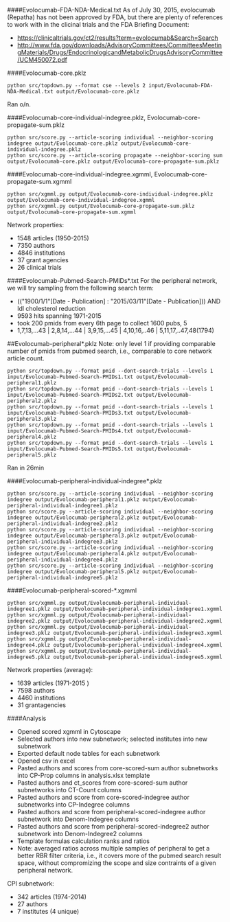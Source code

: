 ####Evolocumab-FDA-NDA-Medical.txt
As of July 30, 2015, evolocumab (Repatha) has not been approved by FDA, but there are plenty of references to work with in the clicinal trials and the FDA Briefing Document:
* https://clinicaltrials.gov/ct2/results?term=evolocumab&Search=Search
* http://www.fda.gov/downloads/AdvisoryCommittees/CommitteesMeetingMaterials/Drugs/EndocrinologicandMetabolicDrugsAdvisoryCommittee/UCM450072.pdf

####Evolocumab-core.pklz
```
python src/topdown.py --format cse --levels 2 input/Evolocumab-FDA-NDA-Medical.txt output/Evolocumab-core.pklz
```
Ran o/n.

####Evolocumab-core-individual-indegree.pklz, Evolocumab-core-propagate-sum.pklz
```
python src/score.py --article-scoring individual --neighbor-scoring indegree output/Evolocumab-core.pklz output/Evolocumab-core-individual-indegree.pklz
python src/score.py --article-scoring propagate --neighbor-scoring sum output/Evolocumab-core.pklz output/Evolocumab-core-propagate-sum.pklz
```

####Evolocumab-core-individual-indegree.xgmml, Evolocumab-core-propagate-sum.xgmml
```
python src/xgmml.py output/Evolocumab-core-individual-indegree.pklz output/Evolocumab-core-individual-indegree.xgmml
python src/xgmml.py output/Evolocumab-core-propagate-sum.pklz output/Evolocumab-core-propagate-sum.xgmml
```
Network properties:
* 1548 articles (1950-2015)
* 7350 authors
* 4846 institutions
* 37 grant agencies
* 26 clinical trials 


####Evolocumab-Pubmed-Search-PMIDs*.txt
For the peripheral network, we will try sampling from the following search term:
* (("1900/1/1"[Date - Publication] : "2015/03/11"[Date - Publication])) AND ldl cholesterol reduction
 * 9593 hits spanning 1971-2015 
  * took 200 pmids from every 6th page to collect 1600 pubs, 5 
   * 1,7,13,...43 | 2,8,14,...44 | 3,9,15,...45 | 4,10,16,..46 | 5,11,17,..47,48(1794)

##Evolocumab-peripheral*.pklz
Note: only level 1 if providing comparable number of pmids from pubmed search, i.e., comparable to core network article count.
```
python src/topdown.py --format pmid --dont-search-trials --levels 1 input/Evolocumab-Pubmed-Search-PMIDs1.txt output/Evolocumab-peripheral1.pklz
python src/topdown.py --format pmid --dont-search-trials --levels 1 input/Evolocumab-Pubmed-Search-PMIDs2.txt output/Evolocumab-peripheral2.pklz
python src/topdown.py --format pmid --dont-search-trials --levels 1 input/Evolocumab-Pubmed-Search-PMIDs3.txt output/Evolocumab-peripheral3.pklz
python src/topdown.py --format pmid --dont-search-trials --levels 1 input/Evolocumab-Pubmed-Search-PMIDs4.txt output/Evolocumab-peripheral4.pklz
python src/topdown.py --format pmid --dont-search-trials --levels 1 input/Evolocumab-Pubmed-Search-PMIDs5.txt output/Evolocumab-peripheral5.pklz
```
Ran in 26min

####Evolocumab-peripheral-individual-indegree*.pklz
```
python src/score.py --article-scoring individual --neighbor-scoring indegree output/Evolocumab-peripheral1.pklz output/Evolocumab-peripheral-individual-indegree1.pklz
python src/score.py --article-scoring individual --neighbor-scoring indegree output/Evolocumab-peripheral2.pklz output/Evolocumab-peripheral-individual-indegree2.pklz
python src/score.py --article-scoring individual --neighbor-scoring indegree output/Evolocumab-peripheral3.pklz output/Evolocumab-peripheral-individual-indegree3.pklz
python src/score.py --article-scoring individual --neighbor-scoring indegree output/Evolocumab-peripheral4.pklz output/Evolocumab-peripheral-individual-indegree4.pklz
python src/score.py --article-scoring individual --neighbor-scoring indegree output/Evolocumab-peripheral5.pklz output/Evolocumab-peripheral-individual-indegree5.pklz
```

####Evolocumab-peripheral-scored-*.xgmml
```
python src/xgmml.py output/Evolocumab-peripheral-individual-indegree1.pklz output/Evolocumab-peripheral-individual-indegree1.xgmml
python src/xgmml.py output/Evolocumab-peripheral-individual-indegree2.pklz output/Evolocumab-peripheral-individual-indegree2.xgmml
python src/xgmml.py output/Evolocumab-peripheral-individual-indegree3.pklz output/Evolocumab-peripheral-individual-indegree3.xgmml
python src/xgmml.py output/Evolocumab-peripheral-individual-indegree4.pklz output/Evolocumab-peripheral-individual-indegree4.xgmml
python src/xgmml.py output/Evolocumab-peripheral-individual-indegree5.pklz output/Evolocumab-peripheral-individual-indegree5.xgmml
```
Network properties (average):
* 1639 articles (1971-2015 )
* 7598 authors
* 4460 institutions
* 31 grantagencies

####Analysis
* Opened scored xgmml in Cytoscape
* Selected authors into new subnetwork; selected institutes into new subnetwork
* Exported default node tables for each subnetwork
* Opened csv in excel
* Pasted authors and scores from core-scored-sum author subnetworks into CP-Prop columns in analysis.xlsx template
* Pasted authors and ct_scores from core-scored-sum author subnetworks into CT-Count columns
* Pasted authors and score from core-scored-indegree author subnetworks into CP-Indegree columns
* Pasted authors and score from peripheral-scored-indegree author subnetwork into Denom-Indegree columns
* Pasted authors and score from peripheral-scored-indegree2 author subnetwork into Denom-Indegree2 columns
* Template formulas calculation ranks and ratios
* Note: averaged ratios across multiple samples of peripheral to get a better RBR filter criteria, i.e., it covers more of the pubmed search result space, without compromizing the scope and size contraints of a given peripheral network. 

CPI subnetwork:
* 342 articles (1974-2014)
* 27 authors
* 7 institutes (4 unique)
